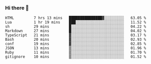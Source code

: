 ### Hi there 👋
<!--START_SECTION:waka-->

```text
HTML         7 hrs 13 mins   ███████████████▓░░░░░░░░░   63.05 %
Lua          1 hr 19 mins    ███░░░░░░░░░░░░░░░░░░░░░░   11.52 %
sh           29 mins         █░░░░░░░░░░░░░░░░░░░░░░░░   04.22 %
Markdown     27 mins         █░░░░░░░░░░░░░░░░░░░░░░░░   04.02 %
TypeScript   21 mins         ▓░░░░░░░░░░░░░░░░░░░░░░░░   03.17 %
Bash         20 mins         ▓░░░░░░░░░░░░░░░░░░░░░░░░   02.93 %
conf         19 mins         ▓░░░░░░░░░░░░░░░░░░░░░░░░   02.85 %
JSON         13 mins         ▒░░░░░░░░░░░░░░░░░░░░░░░░   01.96 %
Ruby         11 mins         ▒░░░░░░░░░░░░░░░░░░░░░░░░   01.70 %
gitignore    10 mins         ▒░░░░░░░░░░░░░░░░░░░░░░░░   01.52 %
```

<!--END_SECTION:waka-->

<!--
**YoganshSharma/YoganshSharma** is a ✨ _special_ ✨ repository because its `README.md` (this file) appears on your GitHub profile.

Here are some ideas to get you started:

- 🔭 I’m currently working on ...
- 🌱 I’m currently learning ...
- 👯 I’m looking to collaborate on ...
- 🤔 I’m looking for help with ...
- 💬 Ask me about ...
- 📫 How to reach me: ...
- 😄 Pronouns: ...
- ⚡ Fun fact: ...
-->
